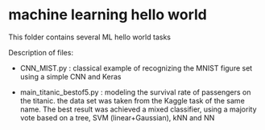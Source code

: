 # machine learning hello world

This folder contains several ML hello world tasks

Description of files:
- CNN_MIST.py : classical example of recognizing the MNIST figure set using a simple CNN and Keras 

- main_titanic_bestof5.py : modeling the survival rate of passengers on the titanic. the data set was taken from the Kaggle task of the same name. The best result was achieved a mixed classifier, using a majority vote based on a tree, SVM (linear+Gaussian), kNN and NN 
